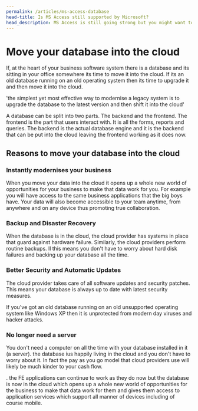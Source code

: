 ```yaml
---
permalink: /articles/ms-access-database
head-title: Is MS Access still supported by Microsoft?
head_description: MS Access is still going strong but you might want to upgrade to SQL Server ...
---
```


<!-- ![MS Access Database](/assets/images/ms-access.jpg) -->
<!-- <img src="/assets/images/ms-access.jpg" style="width:200px;" /> -->

# Move your database into the cloud

If, at the heart of your business software system there is a database and its sitting in your office somewhere its time to move it into the cloud. If its an old database running on an old operating system then its time to upgrade it and then move it into the cloud.

'the simplest yet most effective way to modernise a legacy system is to upgrade the database to the latest version and then shift it into the cloud'

A database can be split into two parts. The backend and the frontend. The frontend is the part that users interact with. It is all the forms, reports and queries. The backend is the actual database engine and it is the backend that can be put into the cloud leaving the frontend working as it does now.

## Reasons to move your database into the cloud

### Instantly modernises your business

When you move your data into the cloud it opens up a whole new world of opportunities for your business to make that data work for you. For example you will have access to the same business applications that the big boys have. Your data will also become accessible to your team anytime, from anywhere and on any device thus promoting true collaboration.  

### Backup and Disaster Recovery

When the database is in the cloud, the cloud provider has systems in place that guard against hardware failure. Similarly, the cloud providers perform routine backups. ll this means you don't have to worry about hard disk failures and backing up your database all the time.

### Better Security and Automatic Updates

The cloud provider takes care of all software updates  and security patches. This means your database is always up to date with latest security measures.

If you've got an old database running on an old unsupported operating system like Windows XP then it is unprotected from modern day viruses and hacker attacks.

### No longer need a server

 You don't need a computer on all the time with your database installed in it (a server). the database ius happily living in the cloud and you don't have to worry about it. In fact the pay as you go model that cloud providers use will likely be much kinder to your cash flow.

. the FE applications can continue to work as they do now but the database is now in the cloud which opens up a whole new world of opportunities for the business to make that data work for them and gives them access to application services which support all manner of devices including of course mobile.
